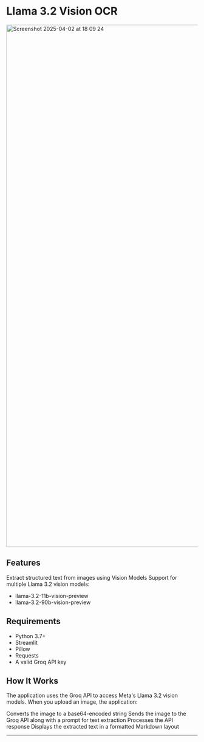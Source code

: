 # Llama 3.2 Vision OCR


<img width="1375" alt="Screenshot 2025-04-02 at 18 09 24" src="https://github.com/user-attachments/assets/6b90bcd6-4f4c-4afe-9940-038141c47b76" />

## Features

Extract structured text from images using Vision Models
Support for multiple Llama 3.2 vision models:
- llama-3.2-11b-vision-preview
- llama-3.2-90b-vision-preview


## Requirements

- Python 3.7+
- Streamlit
- Pillow
- Requests
- A valid Groq API key


## How It Works
The application uses the Groq API to access Meta's Llama 3.2 vision models. When you upload an image, the application:

Converts the image to a base64-encoded string
Sends the image to the Groq API along with a prompt for text extraction
Processes the API response
Displays the extracted text in a formatted Markdown layout

---

